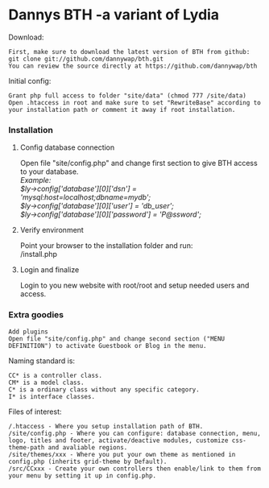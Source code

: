 <h1> Dannys BTH -a variant of Lydia</h1>

Download:

	First, make sure to download the latest version of BTH from github:
	git clone git://github.com/dannywap/bth.git
	You can review the source directly at https://github.com/dannywap/bth

Initial config:

	Grant php full access to folder "site/data" (chmod 777 /site/data)
	Open .htaccess in root and make sure to set "RewriteBase" according to your installation path or comment it away if root installation.



<h3>Installation</h3>

1. Config database connection

	Open file "site/config.php" and change first section to give BTH access to your database.<br>
	<i>Example:<br>
	$ly->config['database'][0]['dsn'] = 'mysql:host=localhost;dbname=mydb';<br>
	$ly->config['database'][0]['user'] = 'db_user';<br>
	$ly->config['database'][0]['password'] = 'P@ssword';<br></i>

2. Verify environment

	Point your browser to the installation folder and run:<br>
	/install.php

3. Login and finalize

	Login to you new website with root/root and setup needed users and access.

<h3>Extra goodies</h3>

	Add plugins
	Open file "site/config.php" and change second section ("MENU DEFINITION") to activate Guestbook or Blog in the menu.

Naming standard is:

	CC* is a controller class.
	CM* is a model class.
	C* is a ordinary class without any specific category.
	I* is interface classes.

Files of interest:

	/.htaccess - Where you setup installation path of BTH.
	/site/config.php - Where you can configure: database connection, menu, logo, titles and footer, activate/deactive modules, customize css-theme-path and avaliable regions.
	/site/themes/xxx - Where you put your own theme as mentioned in config.php (inherits grid-theme by Default).
	/src/CCxxx - Create your own controllers then enable/link to them from your menu by setting it up in config.php.
